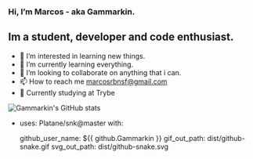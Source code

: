 ### Hi, I’m Marcos - aka Gammarkin.
##  Im a student, developer and code enthusiast.
- 👀 I’m interested in learning new things.
- 🌱 I’m currently learning everything.
- 💞️ I’m looking to collaborate on anything that i can.
- 📫 How to reach me marcosrbnsf@gmail.com
- 🚀 Currently studying at Trybe

![Gammarkin's GitHub stats](https://github-readme-stats.vercel.app/api?username=Gammarkin&show_icons=true&theme=dark)

- uses: Platane/snk@master
  with:
  
    github_user_name: ${{ github.Gammarkin }}
    gif_out_path: dist/github-snake.gif
    svg_out_path: dist/github-snake.svg

<!---
Gammarkin/Gammarkin is a ✨ special ✨ repository because its `README.md` (this file) appears on your GitHub profile.
You can click the Preview link to take a look at your changes.
--->
